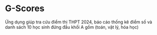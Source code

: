 # G-Scores
Ứng dụng giúp tra cứu điểm thi THPT 2024, báo cáo thống kê điểm số và danh sách 10 học sinh đứng đầu khối A gồm (toán, vật lý, hóa học)
